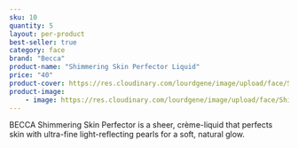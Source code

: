 ```yaml
---
sku: 10
quantity: 5
layout: per-product
best-seller: true
category: face
brand: "Becca"
product-name: "Shimmering Skin Perfector Liquid"
price: "40"
product-cover: https://res.cloudinary.com/lourdgene/image/upload/face/Shimmering%20Skin%20Perfector%20Liquid/liquid-pearl550x550.jpg
product-image:
    - image: https://res.cloudinary.com/lourdgene/image/upload/face/Shimmering%20Skin%20Perfector%20Liquid/liquid-pearl550x550.jpg
---
```

BECCA Shimmering Skin Perfector is a sheer, crème-liquid that perfects skin with ultra-fine light-reflecting pearls for a soft, natural glow.

